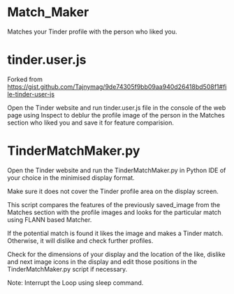# Match_Maker

Matches your Tinder profile with the person who liked you.

# tinder.user.js

Forked from https://gist.github.com/Tajnymag/9de74305f9bb09aa940d26418bd508f1#file-tinder-user-js


Open the Tinder website and run tinder.user.js file in the console of the web page using Inspect to deblur the profile image of the person in the Matches section who liked you and save it for feature comparision.

# TinderMatchMaker.py 

Open the Tinder website and run the TinderMatchMaker.py in Python IDE of your choice in the minimised display format.


Make sure it does not cover the Tinder profile area on the display screen.


This script compares the features of the previously saved_image from the Matches section with the profile images and looks for the particular match using FLANN based Matcher.


If the potential match is found it likes the image and makes a Tinder match. Otherwise, it will dislike and check further profiles.


Check for the dimensions of your display and the location of the like, dislike and next image icons in the display and edit those positions in the TinderMatchMaker.py script if necessary.


Note: Interrupt the Loop using sleep command.

